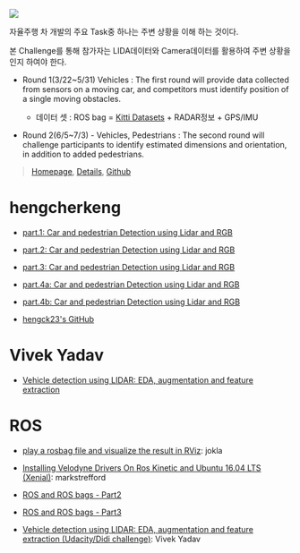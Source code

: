 ![](http://i.imgur.com/Kmm1uwY.png)

자율주행 차 개발의 주요 Task중 하나는 주변 상황을 이해 하는 것이다. 

본 Challenge를 통해 참가자는 LIDA데이터와 Camera데이터를 활용하여 주변 상황을 인지 하여야 한다. 

- Round 1(3/22~5/31) Vehicles : The first round will provide data collected from sensors on a moving car, and competitors must identify position of a single moving obstacles.
	- 데이터 셋 : ROS bag = [Kitti Datasets](http://www.cvlibs.net/datasets/kitti/raw_data.php) + RADAR정보 + GPS/IMU 

- Round 2(6/5~7/3) - Vehicles, Pedestrians : The second round will challenge participants to identify estimated dimensions and orientation, in addition to added pedestrians.


> [Homepage](https://www.udacity.com/didi-challenge), [Details](https://challenge.udacity.com), [Github](https://github.com/udacity/didi-competition)


# hengcherkeng

- [part.1: Car and pedestrian Detection using Lidar and RGB](https://medium.com/@hengcherkeng/part-1-didi-udacity-challenge-2017-car-and-pedestrian-detection-using-lidar-and-rgb-fff616fc63e8)

- [part.2: Car and pedestrian Detection using Lidar and RGB](https://medium.com/@hengcherkeng/part-2-didi-udacity-challenge-2017-car-and-pedestrian-detection-using-lidar-and-rgb-bb8e28f6d987)

- [part.3: Car and pedestrian Detection using Lidar and RGB](https://medium.com/@hengcherkeng/part-3-didi-udacity-challenge-2017-car-and-pedestrian-detection-using-lidar-and-rgb-e86490774ec6)

- [part.4a: Car and pedestrian Detection using Lidar and RGB](https://medium.com/@hengcherkeng/part-4-didi-udacity-challenge-2017-car-and-pedestrian-detection-using-lidar-and-rgb-6f6a964b94b5)

- [part.4b: Car and pedestrian Detection using Lidar and RGB](https://medium.com/@hengcherkeng/part-4b-didi-udacity-challenge-2017-car-and-pedestrian-detection-using-lidar-and-rgb-9f8b910562fc)


- [hengck23's GitHub](https://github.com/hengck23/didi-udacity-2017)


# Vivek Yadav

- [Vehicle detection using LIDAR: EDA, augmentation and feature extraction](https://chatbotslife.com/vehichle-detection-using-lidar-eda-augmentation-and-feature-extraction-udacity-didi-challenge-4c95a0c28566)


# ROS

- [play a rosbag file and visualize the result in RViz](https://getpocket.com/a/read/1673992757): jokla

- [Installing Velodyne Drivers On Ros Kinetic and Ubuntu 16.04 LTS (Xenial)](https://github.com/markstrefford/udacity-didi-competition/blob/master/velodyne-tutorials/Installing-Velodyne-Drivers-On-Ros-Kinetic-Ubuntu-16.04-LTS-Xenial.md): markstrefford



- [ROS and ROS bags - Part2](http://ronny.rest/blog/post_2017_03_30_ros2/)
- [ROS and ROS bags - Part3](http://ronny.rest/blog/post_2017_03_30_ros3_and_lidar/)



- [Vehicle detection using LIDAR: EDA, augmentation and feature extraction (Udacity/Didi challenge)](https://chatbotslife.com/vehichle-detection-using-lidar-eda-augmentation-and-feature-extraction-udacity-didi-challenge-4c95a0c28566): Vivek Yadav
